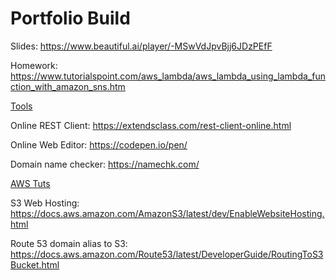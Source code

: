 # Portfolio Build

Slides: https://www.beautiful.ai/player/-MSwVdJpvBjj6JDzPEfF

Homework: https://www.tutorialspoint.com/aws_lambda/aws_lambda_using_lambda_function_with_amazon_sns.htm




<ins>Tools</ins>

Online REST Client: https://extendsclass.com/rest-client-online.html

Online Web Editor: https://codepen.io/pen/

Domain name checker: https://namechk.com/




<ins>AWS Tuts</ins>

S3 Web Hosting: https://docs.aws.amazon.com/AmazonS3/latest/dev/EnableWebsiteHosting.html

Route 53 domain alias to S3: https://docs.aws.amazon.com/Route53/latest/DeveloperGuide/RoutingToS3Bucket.html
